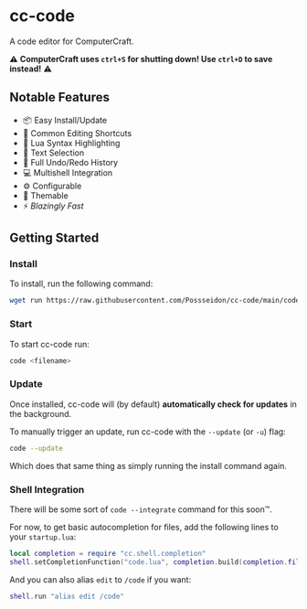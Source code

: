 # cc-code

A code editor for ComputerCraft.

⚠ **ComputerCraft uses `ctrl+S` for shutting down! Use `ctrl+D` to save instead!** ⚠

## Notable Features

- 📦 Easy Install/Update
- 📝 Common Editing Shortcuts
- 🌈 Lua Syntax Highlighting
- 📘 Text Selection
- 🔄 Full Undo/Redo History
- 💻 Multishell Integration
- ⚙ Configurable
- 🎨 Themable
- ⚡ *Blazingly Fast*

## Getting Started

### Install

To install, run the following command:

```sh
wget run https://raw.githubusercontent.com/Possseidon/cc-code/main/code/update.lua
```

### Start

To start cc-code run:

```sh
code <filename>
```

### Update

Once installed, cc-code will (by default) **automatically check for updates** in the background.

To manually trigger an update, run cc-code with the `--update` (or `-u`) flag:

```sh
code --update
```

Which does that same thing as simply running the install command again.

### Shell Integration

There will be some sort of `code --integrate` command for this soon™.

For now, to get basic autocompletion for files, add the following lines to your `startup.lua`:

```lua
local completion = require "cc.shell.completion"
shell.setCompletionFunction("code.lua", completion.build(completion.file))
```

And you can also alias `edit` to `/code` if you want:

```lua
shell.run "alias edit /code"
```
